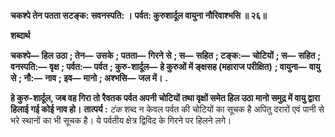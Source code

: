 **चकश्पे तेन पतता सटङ्क: सवनस्पति: ।** **पर्वत: कुरुशार्दूल वायुना नौरिवाश्भसि ॥ २६॥** 

**शब्दार्थ** 

**चकश्पे—** **हिल उठा** **; तेन—** **उसके** **; पतता—** **गिरने से** **; स—** **सहित** **; टङ्क:—** **चोटियों** **; स—** **सहित** **; वनस्पति:—** **वृक्ष** **; पर्वत:—** **पर्वत** **; कुरु-शार्दूल—** **हे कुरुओं में ङ्क्षसह (महाराज परीक्षित)** **; वायुना—** **वायु से** **; नौ:—** **नाव** **; इव—** **मानो** **; अश्भसि—** **जल में।** **.** 

**हे कुरु-शार्दूल, जब वह गिरा तो रैवतक पर्वत अपनी चोटियों तथा वृक्षों समेत हिल उठा** **मानो समुद्र में वायु द्वारा हिलाई गई कोई नाव हो।** **तात्पर्य :** *टंक* शब्द न केवल पर्वत की चोटियों का सूचक है अपितु दरारों एवं पानी से भरे स्थानों का भी सूचक है। ये पर्वतीय क्षेत्र द्विविद के गिरने पर हिलने लगे।  
